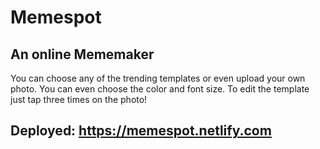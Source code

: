 # Memespot

## An online Mememaker

You can choose any of the trending templates or even upload your own photo.
You can even choose the color and font size.
To edit the template just tap three times on the photo!

## Deployed: https://memespot.netlify.com
